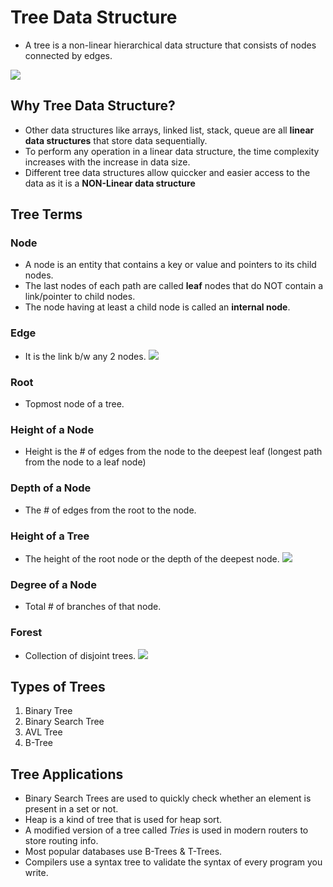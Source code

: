 # Tree Data Structure

- A tree is a non-linear hierarchical data structure that consists of nodes connected by edges. 

![](https://github.com/JeffLoboz/DSAFINALREVIEW/blob/main/images/tree_0.png)


## Why Tree Data Structure?
- Other data structures like arrays, linked list, stack, queue are all **linear data structures** that store data sequentially.
- To perform any operation in a  linear data structure, the time complexity increases with the increase in data size.
- Different tree data structures allow quiccker and easier access to the data as it is a **NON-Linear data structure**



## Tree Terms
### Node
- A node is an entity that contains a key or value and pointers to its child nodes.
- The last nodes of each path are called **leaf** nodes that do NOT contain a link/pointer to child nodes.
- The node having at least a child node is called an **internal node**.



### Edge
- It is the link b/w any 2 nodes.
![](https://github.com/JeffLoboz/DSAFINALREVIEW/blob/main/images/nodes-edges_0.png)



### Root
- Topmost node of a tree.


### Height of a Node
- Height is the # of edges from the node to the deepest leaf (longest path from the node to a leaf node)

### Depth of a Node
- The # of edges from the root to the node.


### Height of a Tree
- The height of the root node or the depth of the deepest node. 
![](https://github.com/JeffLoboz/DSAFINALREVIEW/blob/main/images/height-depth_0.png)


### Degree of a Node
- Total # of branches of that node. 


### Forest
- Collection of disjoint trees.
![](https://github.com/JeffLoboz/DSAFINALREVIEW/blob/main/images/forest_0.png)


## Types of Trees
1. Binary Tree
2. Binary Search Tree
3. AVL Tree
4. B-Tree


## Tree Applications
- Binary Search Trees are used to quickly check whether an element is present in a set or not.
- Heap is a kind of tree that is used for heap sort.
- A modified version of a tree called *Tries* is used in modern routers to store routing info.
- Most popular databases use B-Trees & T-Trees.
- Compilers use a syntax tree to validate the syntax of every program you write. 
